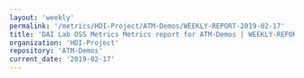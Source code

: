```yaml
---
layout: 'weekly'
permalink: '/metrics/HDI-Project/ATM-Demos/WEEKLY-REPORT-2019-02-17'
title: 'DAI Lab OSS Metrics Metrics report for ATM-Demos | WEEKLY-REPORT-2019-02-17'
organization: 'HDI-Project'
repository: 'ATM-Demos'
current_date: '2019-02-17'
---
```

